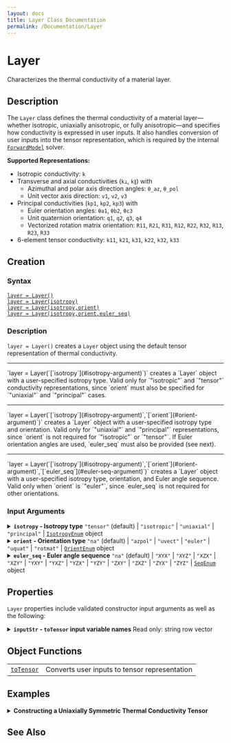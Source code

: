 ```yaml
---
layout: docs
title: Layer Class Documentation
permalink: /Documentation/Layer
---
```


# Layer

Characterizes the thermal conductivity of a material layer.

## Description

The `Layer` class defines the thermal conductivity of a material layer—whether isotropic, uniaxially anisotropic, or fully anisotropic—and specifies how conductivity is expressed in user inputs. It also handles conversion of user inputs into the tensor representation, which is required by the internal [`ForwardModel`](MLTI/Documentation/ForwardModel) solver.

**Supported Representations:**
<ul>
  <li>
    Isotropic conductivity: <code>k</code>
  </li>
  <li>
    Transverse and axial conductivities (<code>k⊥</code>, <code>k∥</code>) with
    <ul>
      <li>
        Azimuthal and polar axis direction angles: <code>θ_az</code>, <code>θ_pol</code>
      </li>
      <li>
        Unit vector axis direction: <code>v1</code>, <code>v2</code>, <code>v3</code>
      </li>
    </ul>
  </li>
  <li>
    Principal conductivities (<code>kp1</code>, <code>kp2</code>, <code>kp3</code>) with
    <ul>
      <li>
        Euler orientation angles: <code>θa1</code>, <code>θb2</code>, <code>θc3</code>
      </li>
      <li>
        Unit quaternion orientation: <code>q1</code>, <code>q2</code>, <code>q3</code>, <code>q4</code>
      </li>
      <li>
        Vectorized rotation matrix orientation: <code>R11</code>, <code>R21</code>, <code>R31</code>, <code>R12</code>, <code>R22</code>, <code>R32</code>, <code>R13</code>, <code>R23</code>, <code>R33</code>
      </li>
    </ul>
  </li>
  <li>
    6-element tensor conductivity: <code>k11</code>, <code>k21</code>, <code>k31</code>, <code>k22</code>, <code>k32</code>, <code>k33</code>
  </li>
</ul>

## Creation

### Syntax

[`layer = Layer()`](#d1)<br>
[`layer = Layer(isotropy)`](#d2)<br>
[`layer = Layer(isotropy,orient)`](#d3)<br>
[`layer = Layer(isotropy,orient,euler_seq)`](#d4)<br>

### Description
<a id="d1"></a>
`layer = Layer()` creates a `Layer` object using the default tensor representation of thermal conductivity.
<hr>
<a id="d2"></a>
`layer = Layer(`[`isotropy`](#isotropy-argument)`)` creates a `Layer` object with a user-specified isotropy type. Valid only for `"isotropic"` and `"tensor"` conductivity representations, since `orient` must also be specified for `"uniaxial"` and `"principal"` cases.
<hr>
<a id="d3"></a>
`layer = Layer(`[`isotropy`](#isotropy-argument)`,`[`orient`](#orient-argument)`)` creates a `Layer` object with a user-specified isotropy type and orientation. Valid only for `"uniaxial"` and `"principal"` representations, since `orient` is not required for `"isotropic"` or `"tensor"`. If Euler orientation angles are used, `euler_seq` must also be provided (see next).
<hr>
<a id="d4"></a>
`layer = Layer(`[`isotropy`](#isotropy-argument)`,`[`orient`](#orient-argument)`,`[`euler_seq`](#euler-seq-argument)`)` creates a `Layer` object with a user-specified isotropy type, orientation, and Euler angle sequence. Valid only when `orient` is `"euler"`, since `euler_seq` is not required for other orientations.

### Input Arguments
<details class="custom-details" id="isotropy-argument">
    <summary>
        <span class="summary-text">
            <b><code>isotropy</code> - Isotropy type</b>
            <span class="subline">
              <code>"tensor"</code> (default) | <code>"isotropic"</code> | <code>"uniaxial"</code> | <code>"principal"</code> | <a href="{{ '/Documentation/IsotropyEnum' | relative_url }}"><code>IsotropyEnum</code></a> object
            </span>
        </span>
    </summary>
    <div>
        <p>
            Isotropy type specifies the isotropy level of the layer.
        </p>
        <ul>
            <li>
              <code>"isotropic"</code>: {{ site.data.EnumDescriptions.IsotropyEnum.isotropic }}
            </li>
                <code>"uniaxial"</code>: {{ site.data.EnumDescriptions.IsotropyEnum.uniaxial }}
            </li>
            <li>
              <code>"principal"</code>: {{ site.data.EnumDescriptions.IsotropyEnum.principal }}
            </li>
            <li>
              <code>"tensor"</code>: {{ site.data.EnumDescriptions.IsotropyEnum.tensor }}
            </li>
        </ul>
        <p>
            <code>char</code> and <code>string</code> inputs are *case-insensitive* and may be specified as a unique leading substring of any one of the above listed options.
        </p>
        <p>
            <b>Data Types:</b> <code>char</code> | <code>string</code> | <a href="{{ '/Documentation/IsotropyEnum' | relative_url }}"><code>IsotropyEnum</code></a>
        </p>
    </div>
</details>

<details class="custom-details" id="orient-argument">
    <summary>
        <span class="summary-text">
            <b><code>orient</code> - Orientation type</b>
            <span class="subline">
                <code>"na"</code> (default) | <code>"azpol"</code> | <code>"uvect"</code> | <code>"euler"</code> | <code>"uquat"</code> | <code>"rotmat"</code> | <a href="{{ '/Documentation/OrientEnum' | relative_url }}"><code>OrientEnum</code></a> object
            </span>
        </span>
    </summary>
    <div>
        <p>
            Orientation type specifies the symmetric axis direction (<code>isotropy="uniaxial"</code>) or the principal axes orientation (<code>isotropy="principal"</code>).
            Required only when <code>isotropy</code> equals either <code>"uniaxial"</code> or <code>"principal"</code>.
        </p>
        <ul>
          <li>
            <code>"na"</code>: {{ site.data.EnumDescriptions.OrientEnum.na }}
          </li>
            <li>
              <code>"azpol"</code>: {{ site.data.EnumDescriptions.OrientEnum.azpol }}. Valid only when <code>film_isotropy = "uniaxial"</code>.
            </li>
            <li>
              <code>"uvect"</code>: {{ site.data.EnumDescriptions.OrientEnum.uvect }}. Valid only when <code>film_isotropy = "uniaxial"</code>.
            </li>
            <li>
              <code>"euler"</code>: {{ site.data.EnumDescriptions.OrientEnum.euler }}
            </li>
            <li>
              <code>"uquat"</code>: {{ site.data.EnumDescriptions.OrientEnum.uquat }}
            </li>
            <li>
              <code>"rotmat"</code>: {{ site.data.EnumDescriptions.OrientEnum.rotmat }}
            </li>
        </ul>
        <p>
            <code>char</code> and <code>string</code> inputs are *case-insensitive* and may be specified as a unique leading substring of any one of the above listed options.
        </p>
        <p>
            <b>Data Types:</b> <code>char</code> | <code>string</code> | <a href="{{ '/Documentation/OrientEnum' | relative_url }}"><code>OrientEnum</code></a>
        </p>
    </div>
</details>

<details class="custom-details" id="euler-seq-argument">
    <summary>
        <span class="summary-text">
            <b><code>euler_seq</code> - Euler angle sequence</b>
            <span class="subline">
                <code>"na"</code> (default) | <code>"XYX"</code> | <code>"XYZ"</code> | <code>"XZX"</code> | <code>"XZY"</code> | <code>"YXY"</code> | <code>"YXZ"</code> | <code>"YZX"</code> | <code>"YZY"</code> | <code>"ZXY"</code> | <code>"ZXZ"</code> | <code>"ZYX"</code> | <code>"ZYZ"</code> | <a href="{{ '/Documentation/SeqEnum' | relative_url }}"><code>SeqEnum</code></a> object
            </span>
        </span>
    </summary>
    <div>
        <p>
            Euler angle sequence specified as three axes.
            I.e., computes the rotation matrix as \(\mathbf{R} = \mathbf{R}_a\left(\theta_1\right) \cdot \mathbf{R}_b\left(\theta_2\right) \cdot \mathbf{R}_c\left(\theta_3\right)\), where \(a, b, c \in \left\{x, y, z\right\}\) are the 1st, 2nd, and 3rd characters of the input character array, and:
        </p>
        <p>
            \(
            {\mathbf{R}_x(\theta) =
            \begin{bmatrix}
            1 & 0 & 0 \\
            0 & \cos\theta & -\sin\theta \\
            0 & \sin\theta & \cos\theta
            \end{bmatrix}},\,
            {\mathbf{R}_y(\theta) =
            \begin{bmatrix}
            \cos\theta & 0 & \sin\theta \\
            0 & 1 & 0 \\
            -\sin\theta & 0 & \cos\theta
            \end{bmatrix}},\,
            {\mathbf{R}_z(\theta) =
            \begin{bmatrix}
            \cos\theta & -\sin\theta & 0 \\
            \sin\theta & \cos\theta & 0 \\
            0 & 0 & 1
            \end{bmatrix}}
            \)
        </p>
        <p>
            Required only when <code>orient</code> equals <code>"euler"</code>.
        </p>
        <p>
            <code>char</code> and <code>string</code> inputs are *case-insensitive* and may be specified as a unique leading substring of any one of the above listed options.
        </p>
        <p>
            <b>Data Types:</b> <code>char</code> | <code>string</code> | <a href="{{ '/Documentation/SeqEnum' | relative_url }}"><code>SeqEnum</code></a>
        </p>
    </div>
</details>

## Properties
`Layer` properties include validated constructor input arguments as well as the following:

<details class="custom-details" id="inputStr-property">
    <summary>
        <span class="summary-text">
            <b><code>inputStr</code> - <code>toTensor</code> input variable names</b>
            <span class="subline">
                Read only: string row vector
            </span>
        </span>
    </summary>
    <div>
      <p>
        Since the number of inputs to the <code>toTensor</code> function depends on the arguments specified when the object is created, <code>inputStr</code> provides the names of the <code>toTensor</code> input variables as a string row vector.
      </p>
        <b>Data Type:</b> <code>string</code>
      </p>
      <p>
        <b>Example:</b> if <code>isotropy == "uniaxial"</code> and <code>orient == "azpol"</code>, then <code>inputStr = ["k⊥", "k∥", "θ_az", "θ_pol"]</code>, and the user can call <code>layer.toTensor(<wbr>k⊥,<wbr>k∥,<wbr>θ_az,<wbr>θ_pol)</code> to convert to tensor conductivity representation.
      </p>
    </div>
</details>

## Object Functions
<table>
  <tr>
    <td>
      <a href="{{ '/Documentation/Layer/toTensor' | relative_url }}"><code>toTensor</code></a>
    </td>
    <td>
      Converts user inputs to tensor representation
    </td>
  </tr>
</table>

## Examples

<details class="custom-details" id="inputStr-property">
  <summary>
    <span class="summary-text">
      <b>Constructing a Uniaxially Symmetric Thermal Conductivity Tensor</b>
    </span>
  </summary>
  <div>
    {% include md-include.html file="examples/UniaxialLayerCreation.md" %}
  </div>
</details>

## See Also
